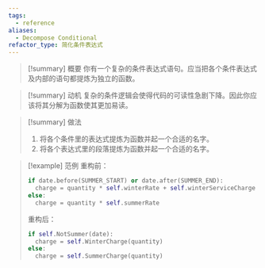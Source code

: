 ```yaml
---
tags:
  - reference
aliases:
  - Decompose Conditional
refactor_type: 简化条件表达式
---
```

> [!summary] 概要
> 你有一个复杂的条件表达式语句。应当把各个条件表达式及内部的语句都提炼为独立的函数。

> [!summary] 动机
> 复杂的条件逻辑会使得代码的可读性急剧下降。因此你应该将其分解为函数使其更加易读。

> [!summary] 做法
> 1. 将各个条件里的表达式提炼为函数并起一个合适的名字。
> 2. 将各个表达式里的段落提炼为函数并起一个合适的名字。

> [!example] 范例
> 重构前：
> ```python
> if date.before(SUMMER_START) or date.after(SUMMER_END):
> 	charge = quantity * self.winterRate + self.winterServiceCharge
> else:
> 	charge = quantity * self.summerRate
> ```
> 重构后：
> ```python
> if self.NotSummer(date):
> 	charge = self.WinterCharge(quantity)
> else:
> 	charge = self.SummerCharge(quantity)
> ```